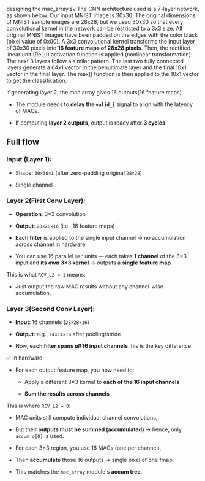 designing the mac_array.sv
The CNN architecture used is a 7-layer network, as shown below. Our input MNIST image is 30x30. The original dimensions of MNIST sample images are 28x28, but we used 30x30 so that every convolutional kernel in the network can be restricted to a 3x3 size. All original MNIST images have been padded on the edges with the color black (pixel value of 0x00). A 3x3 convolutional kernel transforms the input layer of 30x30 pixels into **16 feature maps of 28x28 pixels**. Then, the rectified linear unit (ReLu) activation function is applied (nonlinear transformation). The next 3 layers follow a similar pattern. The last two fully connected layers generate a 64x1 vector in the penultimate layer and the final 10x1 vector in the final layer. The max() function is then applied to the 10x1 vector to get the classification.

if generating layer 2, the mac array gives 16 outputs(16 feature maps)

- The module needs to **delay the `valid_i`** signal to align with the latency of MACs.
    
- If computing **layer 2 outputs**, output is ready after **3 cycles**.

## Full flow
### **Input (Layer 1):**

- Shape: `30×30×1` (after zero-padding original `28×28`)
    
- Single channel

### **Layer 2(First Conv Layer):**

- **Operation**: 3×3 convolution
    
- **Output**: `28×28×16` (i.e., 16 feature maps)
    
- **Each filter** is applied to the single input channel → no accumulation across channel
In hardware:

- You can use 16 parallel `mac` units — each takes **1 channel** of the 3×3 input and **its own 3×3 kernel** → outputs a **single feature map**.
    

This is what `RCV_L2 = 1` means:

- Just output the raw MAC results without any channel-wise accumulation.
### **Layer 3(Second Conv Layer):**

- **Input**: 16 channels (`28×28×16`)
    
- **Output**: e.g., `14×14×16` after pooling/stride
    
- Now, **each filter spans _all_ 16 input channels**.
his is the key difference.

✅ In hardware:

- For each output feature map, you now need to:
    
    - Apply a different 3×3 kernel to **each of the 16 input channels**
        
    - **Sum the results across channels**
        

This is where `RCV_L2 = 0`:

- MAC units still compute individual channel convolutions,
    
- But their **outputs must be summed (accumulated)** → hence, only `accum_o[0]` is used.

- For each 3×3 region, you use 16 MACs (one per channel),
    
- Then **accumulate** those 16 outputs → single pixel of one fmap.
    
- This matches the `mac_array` module's **accum tree**.